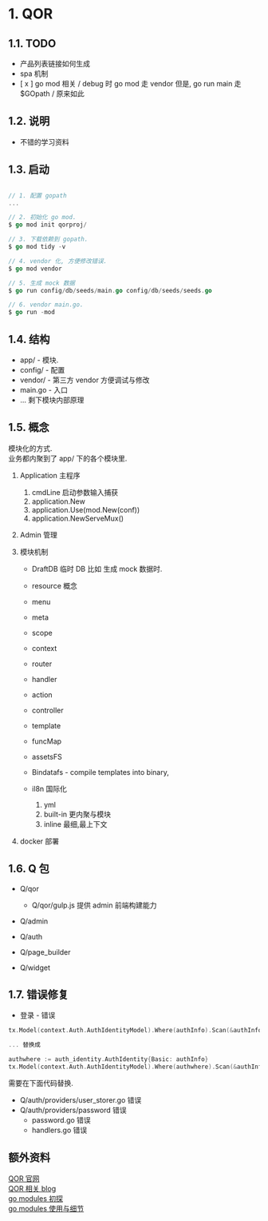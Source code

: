 # 1. QOR

## 1.1. TODO

-   产品列表链接如何生成
-   spa 机制
-   [ x ] go mod 相关 / debug 时 go mod 走 vendor 但是, go run main 走 \$GOpath / 原来如此

## 1.2. 说明

-   不错的学习资料

## 1.3. 启动

```go

// 1. 配置 gopath
...

// 2. 初始化 go mod.
$ go mod init qorproj/

// 3. 下载依赖到 gopath.
$ go mod tidy -v

// 4. vendor 化, 方便修改错误.
$ go mod vendor

// 5. 生成 mock 数据
$ go run config/db/seeds/main.go config/db/seeds/seeds.go

// 6. vendor main.go.
$ go run -mod

```

## 1.4. 结构

-   app/ - 模块.
-   config/ - 配置
-   vendor/ - 第三方 vendor 方便调试与修改
-   main.go - 入口
-   ... 剩下模块内部原理

## 1.5. 概念

模块化的方式.  
业务都内聚到了 app/ 下的各个模块里.

1. Application 主程序

    1. cmdLine 启动参数输入捕获
    1. application.New
    1. application.Use(mod.New(conf))
    1. application.NewServeMux()

1. Admin 管理

1. 模块机制

    - DraftDB 临时 DB 比如 生成 mock 数据时.
    - resource 概念
    - menu
    - meta
    - scope
    - context
    - router
    - handler
    - action
    - controller
    - template
    - funcMap
    - assetsFS
    - Bindatafs - compile templates into binary,
    - il8n 国际化

        1. yml
        2. built-in 更内聚与模块
        3. inline 最细,最上下文

1. docker 部署

## 1.6. Q 包

-   Q/qor

    -   Q/qor/gulp.js 提供 admin 前端构建能力

-   Q/admin
-   Q/auth
-   Q/page_builder
-   Q/widget

## 1.7. 错误修复

-   登录 - 错误

```go
tx.Model(context.Auth.AuthIdentityModel).Where(authInfo).Scan(&authInfo).RecordNotFound()

... 替换成

authwhere := auth_identity.AuthIdentity{Basic: authInfo}
tx.Model(context.Auth.AuthIdentityModel).Where(authwhere).Scan(&authInfo).RecordNotFound()
```

需要在下面代码替换.

-   Q/auth/providers/user_storer.go 错误
-   Q/auth/providers/password 错误
    -   password.go 错误
    -   handlers.go 错误

## 额外资料

[QOR 官网](https://doc.getqor.com)  
[QOR 相关 blog](https://blog.csdn.net/freewebsys/article/details/80575900)  
[go modules 初探](https://www.cnblogs.com/apocelipes/p/9534885.html)  
[go modules 使用与细节](https://www.cnblogs.com/apocelipes/p/10295096.html)
